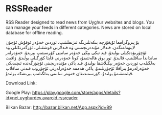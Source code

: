 RSSReader
=========

RSS Reader designed to read news from Uyghur websites and blogs. You can manage your feeds in different categories. News are stored on local database for offline reading.

بۇ پىروگرامما ئۇيغۇرچە بىكەتلىرىگە تىزىملىتىپ، توردىن خەۋەر ئوقۇش ئۈچۈن لايىھەلەنگەن. فىدلار مۇندەرىجىسى ۋە فىدلارنى قوشقىلى، ئۆزگەرتكىلى ۋە ئۆچۈرىۋەتكىلى بولىدۇ. فىد تىكى يېڭى خەۋەر سانىنى كۆرسىتىپ بېرىدۇ. خەۋەرلەر سانداندا ساقلىنىپ قالىدۇ. تور يوق ھالەتتىمۇ، كونا خەۋەرنى قايتا كۆرگىلى بولىدۇ. ۋاقىت بەلگىلەپ توردىن خەۋەر يېڭىلاشقا بولىدۇ. فىد ياكى مۇندەرىجىنى ئۆچۈرگەندە ئىچىدىكى خەۋەرلەرمۇ بىراقلا ئۆچۈرىلىدۇ. ياكى ھەممە خەۋەرلەرنى ئۆچۈرۈپ فىدنى ساقلاپ قېلىشقىمۇ بولىدۇ. كۆرسىتىدىغان خەۋەر سانىنى بەلگىلەپ بېرىشكە بولىدۇ.

Download Link:

Google Play: https://play.google.com/store/apps/details?id=net.uyghurdev.avaroid.rssreader

Bilkan Bazar: http://bazar.bilkan.net/App.aspx?id=89
